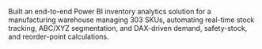 Built an end-to-end Power BI inventory analytics solution for a manufacturing warehouse managing 303 SKUs, automating real-time stock tracking, ABC/XYZ segmentation, and DAX-driven demand, safety-stock, and reorder-point calculations.



